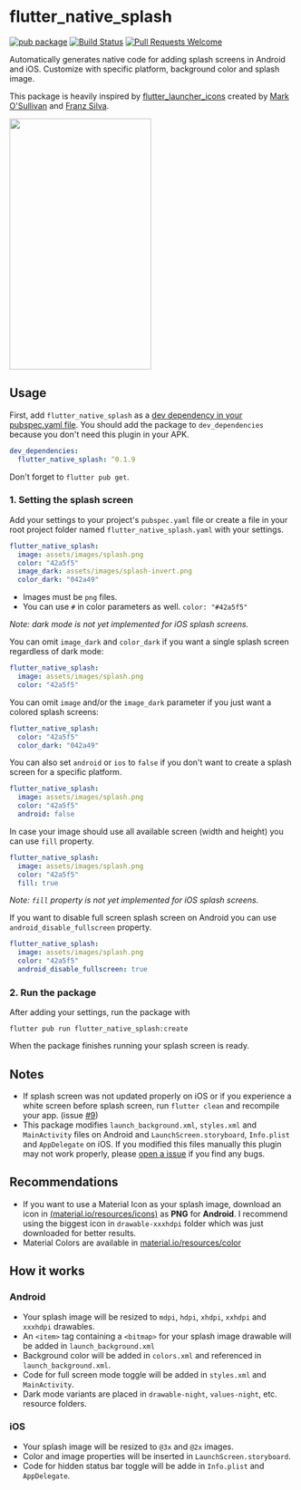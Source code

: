 # flutter_native_splash
[![pub package](https://img.shields.io/pub/v/flutter_native_splash)](https://pub.dev/packages/flutter_native_splash)
[![Build Status](https://img.shields.io/travis/henriquearthur/flutter_native_splash)](https://travis-ci.org/henriquearthur/flutter_native_splash)
[![Pull Requests Welcome](https://img.shields.io/badge/PRs-welcome-brightgreen.svg?style=flat)](http://makeapullrequest.com)

Automatically generates native code for adding splash screens in Android and iOS. Customize with specific platform, background color and splash image.

This package is heavily inspired by [flutter_launcher_icons](https://pub.dev/packages/flutter_launcher_icons) created by [Mark O'Sullivan](https://github.com/MarkOSullivan94) and [Franz Silva](https://github.com/franzsilva).

<p>
	<img src="https://raw.githubusercontent.com/henriquearthur/flutter_native_splash/master/splash_demo.gif" width="250" height="443"  />
</p>

## Usage
First, add `flutter_native_splash` as a [dev dependency in your pubspec.yaml file](https://pub.dev/packages/flutter_native_splash#-installing-tab-). You should add the package to `dev_dependencies` because you don't need this plugin in your APK.

```yaml
dev_dependencies:
  flutter_native_splash: ^0.1.9
```

Don't forget to `flutter pub get`.

### 1. Setting the splash screen
Add your settings to your project's `pubspec.yaml` file or create a file in your root project folder named `flutter_native_splash.yaml` with your settings.

```yaml
flutter_native_splash:
  image: assets/images/splash.png
  color: "42a5f5"
  image_dark: assets/images/splash-invert.png
  color_dark: "042a49"
```

* Images must be `png` files.
* You can use `#` in color parameters as well. `color: "#42a5f5"`

*Note: dark mode is not yet implemented for iOS splash screens.*

You can omit `image_dark` and `color_dark` if you want a single splash screen regardless of dark mode:
```yaml
flutter_native_splash:
  image: assets/images/splash.png
  color: "42a5f5"
```

You can omit `image` and/or the `image_dark` parameter if you just want a colored splash screens:
```yaml
flutter_native_splash:
  color: "42a5f5"
  color_dark: "042a49"
```

You can also set `android` or `ios` to `false` if you don't want to create a splash screen for a specific platform.
```yaml
flutter_native_splash:
  image: assets/images/splash.png
  color: "42a5f5"
  android: false
```

In case your image should use all available screen (width and height) you can use `fill` property.
```yaml
flutter_native_splash:
  image: assets/images/splash.png
  color: "42a5f5"
  fill: true
```
*Note: `fill` property is not yet implemented for iOS splash screens.*

If you want to disable full screen splash screen on Android you can use `android_disable_fullscreen` property.
```yaml
flutter_native_splash:
  image: assets/images/splash.png
  color: "42a5f5"
  android_disable_fullscreen: true
```

### 2. Run the package
After adding your settings, run the package with

```
flutter pub run flutter_native_splash:create
```

When the package finishes running your splash screen is ready.

## Notes
* If splash screen was not updated properly on iOS or if you experience a white screen before splash screen, run `flutter clean` and recompile your app. (issue [#9](https://github.com/henriquearthur/flutter_native_splash/issues/9))
* This package modifies `launch_background.xml`, `styles.xml` and `MainActivity` files on Android and `LaunchScreen.storyboard`, `Info.plist` and `AppDelegate` on iOS. If you modified this files manually this plugin may not work properly, please [open a issue](https://github.com/henriquearthur/flutter_native_splash/issues/new) if you find any bugs.

## Recommendations
* If you want to use a Material Icon as your splash image, download an icon in [(material.io/resources/icons)](https://material.io/resources/icons/) as **PNG** for **Android**. I recommend using the biggest icon in `drawable-xxxhdpi` folder which was just downloaded for better results.
* Material Colors are available in [material.io/resources/color](https://material.io/resources/color/#!/)

## How it works
### Android
* Your splash image will be resized to `mdpi`, `hdpi`, `xhdpi`, `xxhdpi` and `xxxhdpi` drawables.
* An `<item>` tag containing a `<bitmap>` for your splash image drawable will be added in `launch_background.xml`
* Background color will be added in `colors.xml` and referenced in `launch_background.xml`.
* Code for full screen mode toggle will be added in `styles.xml` and `MainActivity`.
* Dark mode variants are placed in `drawable-night`, `values-night`, etc. resource folders.

### iOS
* Your splash image will be resized to `@3x` and `@2x` images.
* Color and image properties will be inserted in `LaunchScreen.storyboard`.
* Code for hidden status bar toggle will be adde in `Info.plist` and `AppDelegate`.
